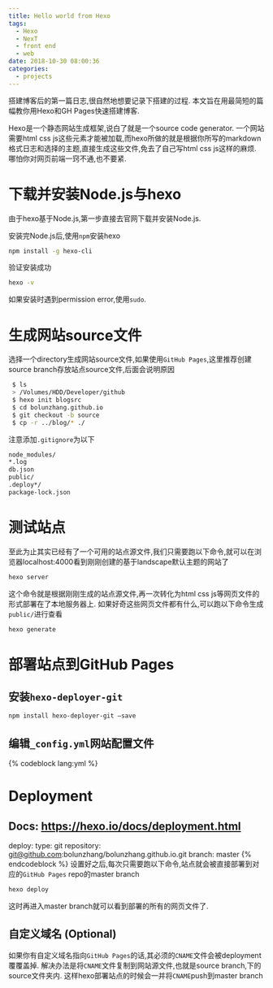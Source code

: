 ```yaml
---
title: Hello world from Hexo
tags:
  - Hexo
  - NexT
  - front end
  - web
date: 2018-10-30 08:00:36
categories:
  - projects
---
```


搭建博客后的第一篇日志,很自然地想要记录下搭建的过程. 本文旨在用最简短的篇幅教你用Hexo和GH Pages快速搭建博客.

<!-- more -->

Hexo是一个静态网站生成框架,说白了就是一个source code generator. 一个网站需要html css js这些元素才能被加载,而hexo所做的就是根据你所写的markdown格式日志和选择的主题,直接生成这些文件,免去了自己写html css js这样的麻烦. 哪怕你对网页前端一窍不通,也不要紧.

# 下载并安装Node.js与hexo

  由于hexo基于Node.js,第一步直接去官网下载并安装Node.js.  

  安装完Node.js后,使用`npm`安装hexo

  ```bash
  npm install -g hexo-cli
  ```

  验证安装成功

  ```bash
  hexo -v
  ```

  如果安装时遇到permission error,使用`sudo`.

# 生成网站source文件

  选择一个directory生成网站source文件,如果使用`GitHub Pages`,这里推荐创建source branch存放站点source文件,后面会说明原因

  ```bash
   $ ls
   > /Volumes/HDD/Developer/github
   $ hexo init blogsrc
   $ cd bolunzhang.github.io
   $ git checkout -b source
   $ cp -r ../blog/* ./
  ```

  注意添加`.gitignore`为以下

  ```bash
  node_modules/
  *.log
  db.json
  public/
  .deploy*/
  package-lock.json
  ```

# 测试站点

  至此为止其实已经有了一个可用的站点源文件,我们只需要跑以下命令,就可以在浏览器localhost:4000看到刚刚创建的基于landscape默认主题的网站了

  ```bash
  hexo server
  ```

  这个命令就是根据刚刚生成的站点源文件,再一次转化为html css js等网页文件的形式部署在了本地服务器上. 如果好奇这些网页文件都有什么,可以跑以下命令生成`public/`进行查看

  ```bash
  hexo generate
  ```

# 部署站点到GitHub Pages

## 安装`hexo-deployer-git`

  ```bash
  npm install hexo-deployer-git –save
  ```

## 编辑`_config.yml`网站配置文件  

  {% codeblock lang:yml %}
  # Deployment
  ## Docs: https://hexo.io/docs/deployment.html
  deploy:
  type: git
  repository: git@github.com:bolunzhang/bolunzhang.github.io.git
  branch: master
  {% endcodeblock %}
  设置好之后,每次只需要跑以下命令,站点就会被直接部署到对应的`GitHub Pages` repo的master branch

  ```bash
  hexo deploy
  ```

  这时再进入master branch就可以看到部署的所有的网页文件了.

## 自定义域名 (Optional)

  如果你有自定义域名指向`GitHub Pages`的话,其必须的`CNAME`文件会被deployment覆覆盖掉. 解决办法是将`CNAME`文件复制到网站源文件,也就是source branch,下的source文件夹内. 这样hexo部署站点的时候会一并将`CNAME`push到master branch
